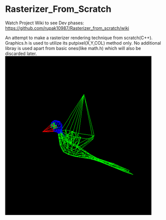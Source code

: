 # Rasterizer_From_Scratch
 Watch Project Wiki to see Dev phases: https://github.com/rupak10987/Rasterizer_from_scratch/wiki
 
 An attempt to make a rasterizer rendering technique from scratch(C++). Graphics.h is used to utilize its putpixel(X,Y,COL) method only. No additional libray is used apart from basic ones(like math.h) which will also be discarded later.
<img src="Dev_Log_IMG/pakhi2.PNG" alt="wireframe bird model">
